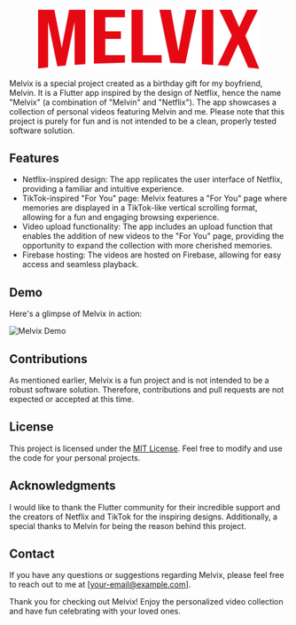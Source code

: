 <p align="center">
    <img src="assets/images/Melvix-logo.svg" alt="Melvix" width="400px" />
</p>

Melvix is a special project created as a birthday gift for my boyfriend, Melvin. It is a Flutter app inspired by the design of Netflix, hence the name "Melvix" (a combination of "Melvin" and "Netflix"). The app showcases a collection of personal videos featuring Melvin and me. Please note that this project is purely for fun and is not intended to be a clean, properly tested software solution.

## Features

- Netflix-inspired design: The app replicates the user interface of Netflix, providing a familiar and intuitive experience.
- TikTok-inspired "For You" page: Melvix features a "For You" page where memories are displayed in a TikTok-like vertical scrolling format, allowing for a fun and engaging browsing experience.
- Video upload functionality: The app includes an upload function that enables the addition of new videos to the "For You" page, providing the opportunity to expand the collection with more cherished memories.
- Firebase hosting: The videos are hosted on Firebase, allowing for easy access and seamless playback.

## Demo

Here's a glimpse of Melvix in action:

![Melvix Demo](screenshots/Melvix.gif)

## Contributions

As mentioned earlier, Melvix is a fun project and is not intended to be a robust software solution. Therefore, contributions and pull requests are not expected or accepted at this time.

## License

This project is licensed under the [MIT License](LICENSE). Feel free to modify and use the code for your personal projects.

## Acknowledgments

I would like to thank the Flutter community for their incredible support and the creators of Netflix and TikTok for the inspiring designs. Additionally, a special thanks to Melvin for being the reason behind this project.

## Contact

If you have any questions or suggestions regarding Melvix, please feel free to reach out to me at [your-email@example.com].

Thank you for checking out Melvix! Enjoy the personalized video collection and have fun celebrating with your loved ones.
